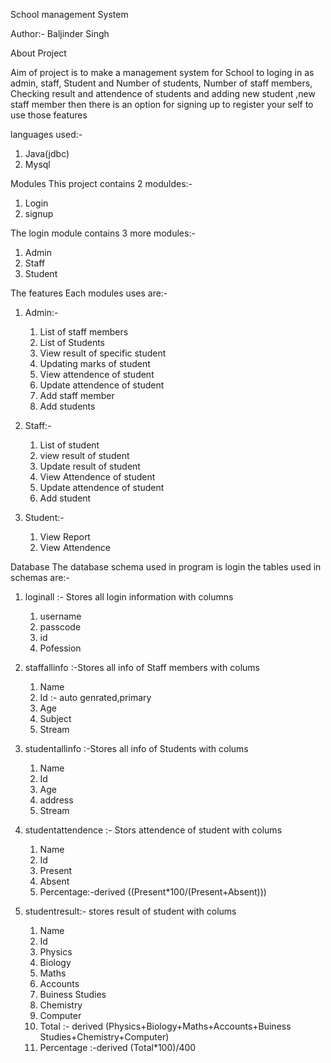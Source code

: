 
School management System 

Author:- Baljinder Singh

About Project

Aim of project is to make a  management system for School to 
loging in as admin, staff, Student
and Number of students, Number of staff members, Checking result and attendence of students 
and adding new student ,new staff member
then there is an option for signing up to register your self to use those features

languages used:-
1. Java(jdbc)
2. Mysql

Modules
This project contains 2 moduldes:-
1. Login 
2. signup

The login module contains 3 more modules:-
1. Admin
2. Staff
3. Student

The features Each modules uses are:-
1. Admin:-
     1. List of staff members
     2. List of Students
     3. View result of specific student
     4. Updating marks of student
     5. View attendence of student
     6. Update attendence of student
     7. Add staff member 
     8. Add students


2. Staff:-
     1. List of student
     2. view result of student
     3. Update result of student
     4. View Attendence of student
     5. Update attendence of student
     6. Add student
    
    
3. Student:-
     1. View Report 
     2. View Attendence
    
    
Database
The database schema used in program is login
the tables used in schemas are:-
1. loginall :- Stores all login information with columns 
     1. username 
     2. passcode
     3. id
     4. Pofession

2. staffallinfo :-Stores all info of Staff members with colums
     1. Name
     2. Id :- auto genrated,primary
     3. Age
     4. Subject
     5. Stream


3. studentallinfo :-Stores all info of Students with colums
     1. Name
     2. Id 
     3. Age
     4. address
     5. Stream



4. studentattendence :- Stors attendence of student with colums
     1. Name
     2. Id
     3. Present
     4. Absent
     5. Percentage:-derived ((Present*100/(Present+Absent)))

5. studentresult:- stores result of student with colums
     1. Name
     2. Id
     3. Physics
     4. Biology
     5. Maths
     6. Accounts
     7. Buiness Studies
     8. Chemistry
     9. Computer
     10. Total :- derived (Physics+Biology+Maths+Accounts+Buiness Studies+Chemistry+Computer)
     11. Percentage :-derived (Total*100)/400
